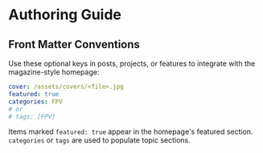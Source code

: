# Authoring Guide

## Front Matter Conventions

Use these optional keys in posts, projects, or features to integrate with the magazine-style homepage:

```yaml
cover: /assets/covers/<file>.jpg
featured: true
categories: FPV
# or
# tags: [FPV]
```

Items marked `featured: true` appear in the homepage's featured section.
`categories` or `tags` are used to populate topic sections.